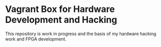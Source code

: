 # Vagrant Box for Hardware Development and Hacking

This repository is work in progress and the basis of my hardware hacking work and FPGA development.